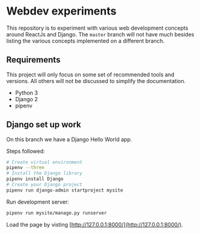 # Webdev experiments

This repository is to experiment with various web development concepts around ReactJs and Django.
The `master` branch will not have much besides listing the various concepts implemented
on a different branch.

## Requirements

This project will only focus on some set of recommended tools and versions. All others will not be discussed to simplify the documentation.

* Python 3
* Django 2
* pipenv

## Django set up work

On this branch we have a Django Hello World app.

Steps followed:

```bash
# Create virtual environment
pipenv --three
# Install the Django library
pipenv install Django
# Create your Django project
pipenv run django-admin startproject mysite
```

Run development server:

```bash
pipenv run mysite/manage.py runserver
```

Load the page by visting [http://127.0.0.1:8000/](http://127.0.0.1:8000/).
